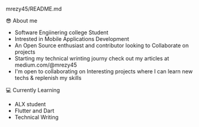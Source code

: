 mrezy45/README.md

😎 About me  
- Software Engiinering college Student  
- Intrested in Mobile Applications Development  
- An Open Source enthusiast and contributor looking to Collaborate on projects  
- Starting my technical wrinting journy check out my articles at medium.com/@mrezy45  
- I'm open to collaborating on Interesting projects where I can learn new techs & replenish my skills  

💻 Currently Learning  
- ALX student  
- Flutter and Dart  
- Technical Writing   
